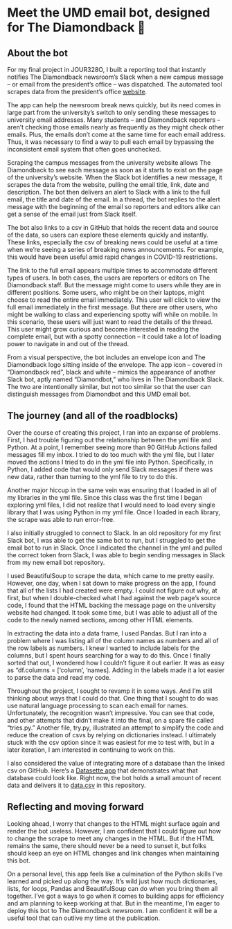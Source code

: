 # Meet the UMD email bot, designed for The Diamondback :robot:

## About the bot
For my final project in JOUR328O, I built a reporting tool that instantly notifies The Diamondback newsroom’s Slack when a new campus message – or email from the president’s office – was dispatched. The automated tool scrapes data from the president’s office [website](https://president.umd.edu/taxonomy/term/campus-messages).

The app can help the newsroom break news quickly, but its need comes in large part from the university’s switch to only sending these messages to university email addresses. Many students – and Diamondback reporters – aren’t checking those emails nearly as frequently as they might check other emails. Plus, the emails don’t come at the same time for each email address. Thus, it was necessary to find a way to pull each email by bypassing the inconsistent email system that often goes unchecked.

Scraping the campus messages from the university website allows The Diamondback to see each message as soon as it starts to exist on the page of the university’s website. When the Slack bot identifies a new message, it scrapes the data from the website, pulling the email title, link, date and description. The bot then delivers an alert to Slack with a link to the full email, the title and date of the email. In a thread, the bot replies to the alert message with the beginning of the email so reporters and editors alike can get a sense of the email just from Slack itself. 

The bot also links to a csv in GitHub that holds the recent data and source of the data, so users can explore these elements quickly and instantly. These links, especially the csv of breaking news could be useful at a time when we’re seeing a series of breaking news announcements. For example, this would have been useful amid rapid changes in COVID-19 restrictions.

The link to the full email appears multiple times to accommodate different types of users. In both cases, the users are reporters or editors on The Diamondback staff. But the message might come to users while they are in different positions. Some users, who might be on their laptops, might choose to read the entire email immediately. This user will click to view the full email immediately in the first message. But there are other users, who might be walking to class and experiencing spotty wifi while on mobile. In this scenario, these users will just want to read the details of the thread. This user might grow curious and become interested in reading the complete email, but with a spotty connection – it could take a lot of loading power to navigate in and out of the thread.

From a visual perspective, the bot includes an envelope icon and The Diamondback logo sitting inside of the envelope. The app icon – covered in “Diamondback red”, black and white – mimics the appearance of another Slack bot, aptly named “Diamondbot,” who lives in The Diamondback Slack. The two are intentionally similar, but not too similar so that the user can distinguish messages from Diamondbot and this UMD email bot.

## The journey (and all of the roadblocks)

Over the course of creating this project, I ran into an expanse of problems. First, I had trouble figuring out the relationship between the yml file and Python. At a point, I remember seeing more than 90 GitHub Actions failed messages fill my inbox. I tried to do too much with the yml file, but I later moved the actions I tried to do in the yml file into Python. Specifically, in Python, I added code that would only send Slack messages if there was new data, rather than turning to the yml file to try to do this.

Another major hiccup in the same vein was ensuring that I loaded in all of my libraries in the yml file. Since this class was the first time I began exploring yml files, I did not realize that I would need to load every single library that I was using Python in my yml file. Once I loaded in each library, the scrape was able to run error-free.

I also initially struggled to connect to Slack. In an old repository for my first Slack bot, I was able to get the same bot to run, but I struggled to get the email bot to run in Slack. Once I indicated the channel in the yml and pulled the correct token from Slack, I was able to begin sending messages in Slack from my new email bot repository.

I used BeautifulSoup to scrape the data, which came to me pretty easily. However, one day, when I sat down to make progress on the app, I found that all of the lists I had created were empty. I could not figure out why, at first, but when I double-checked what I had against the web page’s source code, I found that the HTML backing the message page on the university website had changed. It took some time, but I was able to adjust all of the code to the newly named sections, among other HTML elements.

In extracting the data into a data frame, I used Pandas. But I ran into a problem where I was listing all of the column names as numbers and all of the row labels as numbers. I knew I wanted to include labels for the columns, but I spent hours searching for a way to do this. Once I finally sorted that out, I wondered how I couldn’t figure it out earlier. It was as easy as “df.columns = [‘column’, ‘names]. Adding in the labels made it a lot easier to parse the data and read my code.

Throughout the project, I sought to revamp it in some ways. And I’m still thinking about ways that I could do that. One thing that I sought to do was use natural language processing to scan each email for names. Unfortunately, the recognition wasn’t impressive. You can see that code, and other attempts that didn’t make it into the final, on a spare file called “tries.py.” Another file, try.py, illustrated an attempt to simplify the code and reduce the creation of csvs by relying on dictionaries instead. I ultimately stuck with the csv option since it was easiest for me to test with, but in a later iteration, I am interested in continuing to work on this.

I also considered the value of integrating more of a database than the linked csv on GitHub. Here’s a [Datasette app](https://troubled-silken-tyrannosaurus.glitch.me/) that demonstrates what that database could look like. Right now, the bot holds a small amount of recent data and delivers it to [data.csv](https://github.com/rinatorch/umd-email-bot/blob/main/Code/data.csv) in this repository.

## Reflecting and moving forward

Looking ahead, I worry that changes to the HTML might surface again and render the bot useless. However, I am confident that I could figure out how to change the scrape to meet any changes in the HTML. But if the HTML remains the same, there should never be a need to sunset it, but folks should keep an eye on HTML changes and link changes when maintaining this bot.

On a personal level, this app feels like a culmination of the Python skills I’ve learned and picked up along the way. It’s wild just how much dictionaries, lists, for loops, Pandas and BeautifulSoup can do when you bring them all together. I’ve got a ways to go when it comes to building apps for efficiency and am planning to keep working at that. But in the meantime, I’m eager to deploy this bot to The Diamondback newsroom. I am confident it will be a useful tool that can outlive my time at the publication.
